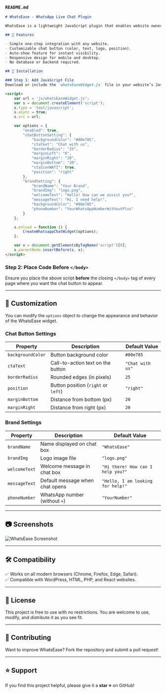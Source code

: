 ### `README.md`  

```md
# WhatsEase - WhatsApp Live Chat Plugin   

WhatsEase is a lightweight JavaScript plugin that enables website owners to integrate a live chat button for WhatsApp. With WhatsEase, visitors can directly chat with businesses on WhatsApp with just one click.  

## 🚀 Features

- Simple one-step integration with any website.  
- Customizable chat button (color, text, logo, position).  
- Auto-show feature for instant visibility.  
- Responsive design for mobile and desktop.  
- No database or backend required.  

## 📌 Installation  

### Step 1: Add JavaScript File  
Download or include the `whatsEaseWidget.js` file in your website’s JavaScript folder.  

<script>
    var url = 'js/whatsEaseWidget.js';
    var s = document.createElement('script');
    s.type = 'text/javascript';
    s.async = true;
    s.src = url;

    var options = {
        "enabled": true,
        "chatButtonSetting": {
            "backgroundColor": "#00e785",
            "ctaText": "Chat with us",
            "borderRadius": "25",
            "marginLeft": "0",
            "marginRight": "20",
            "marginBottom": "20",
            "ctaIconWATI": true,
            "position": "right"
        },
        "brandSetting": {
            "brandName": "Your Brand",
            "brandImg": "logo.png",
            "welcomeText": "Hello! How can we assist you?",
            "messageText": "Hi, I need help!",
            "backgroundColor": "#00e785",
            "phoneNumber": "YourWhatsAppNumberWithoutPlus"
        }
    };

    s.onload = function () {
        CreateWhatsappChatWidget(options);
    };

    var x = document.getElementsByTagName('script')[0];
    x.parentNode.insertBefore(s, x);
</script>
```

### Step 2: Place Code Before `</body>`  
Ensure you place the above script **before** the closing `</body>` tag of every page where you want the chat button to appear.  

---

## 🎨 Customization  

You can modify the `options` object to change the appearance and behavior of the WhatsEase widget.  

### Chat Button Settings  
| Property         | Description                        | Default Value |
|-----------------|----------------------------------|--------------|
| `backgroundColor` | Button background color | `#00e785` |
| `ctaText` | Call-to-action text on the button | `"Chat with us"` |
| `borderRadius` | Rounded edges (in pixels) | `25` |
| `position` | Button position (`right` or `left`) | `"right"` |
| `marginBottom` | Distance from bottom (px) | `20` |
| `marginRight` | Distance from right (px) | `20` |

### Brand Settings  
| Property         | Description                        | Default Value |
|-----------------|----------------------------------|--------------|
| `brandName` | Name displayed on chat box | `"WhatsEase"` |
| `brandImg` | Logo image file | `"logo.png"` |
| `welcomeText` | Welcome message in chat box | `"Hi there! How can I help you?"` |
| `messageText` | Default message when chat opens | `"Hello, I am looking for help!"` |
| `phoneNumber` | WhatsApp number (without `+`) | `"YourNumber"` |

---

## 📷 Screenshots  
![WhatsEase Screenshot](./screenshot.png)  

---

## 🛠️ Compatibility  
✅ Works on all modern browsers (Chrome, Firefox, Edge, Safari).  
✅ Compatible with WordPress, HTML, PHP, and React websites.  

---

## 📝 License  
This project is free to use with no restrictions. You are welcome to use, modify, and distribute it as you see fit.  

---

## 🤝 Contributing  
Want to improve WhatsEase? Fork the repository and submit a pull request!  

---

## ⭐ Support  
If you find this project helpful, please give it a **star ⭐** on GitHub!  
```
